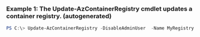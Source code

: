### Example 1: The Update-AzContainerRegistry cmdlet updates a container registry. (autogenerated)
```powershell
PS C:\> Update-AzContainerRegistry -DisableAdminUser  -Name MyRegistry -ResourceGroupName MyResourceGroup
```

